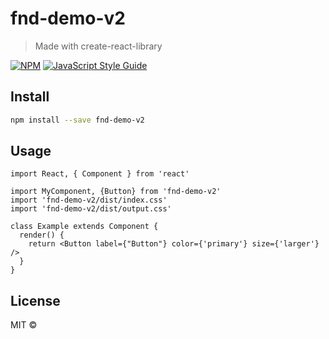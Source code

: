 # fnd-demo-v2

> Made with create-react-library

[![NPM](https://img.shields.io/npm/v/fnd-demo-v2.svg)](https://www.npmjs.com/package/fnd-demo-v2) [![JavaScript Style Guide](https://img.shields.io/badge/code_style-standard-brightgreen.svg)](https://standardjs.com)

## Install

```bash
npm install --save fnd-demo-v2
```

## Usage

```tsx
import React, { Component } from 'react'

import MyComponent, {Button} from 'fnd-demo-v2'
import 'fnd-demo-v2/dist/index.css'
import 'fnd-demo-v2/dist/output.css'

class Example extends Component {
  render() {
    return <Button label={"Button"} color={'primary'} size={'larger'} />
  }
}
```

## License

MIT © [](https://github.com/)
